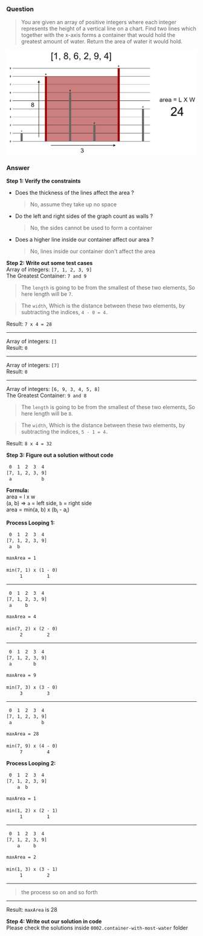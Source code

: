 ### Question

> You are given an array of positive integers where each integer represents the height of a vertical line on a chart. Find two lines which together with the x-axis forms a container that would hold the greatest amount of water. Return the area of water it would hold.

![Container With Most Water](container-with-most-water.jpg)

### Answer

**Step 1: Verify the constraints** <br>
- Does the thickness of the lines affect the area ? <br>
  > No, assume they take up no space
- Do the left and right sides of the graph count as walls ? <br>
  > No, the sides cannot be used to form a container
- Does a higher line inside our container affect our area ? <br>
  > No, lines inside our container don't affect the area

**Step 2: Write out some test cases** <br>
Array of integers: `[7, 1, 2, 3, 9]` <br>
The Greatest Container: `7 and 9`

> The `length` is going to be from the smallest of these two elements, So here length will be `7`.

> The `width`, Which is the distance between these two elements, by subtracting the indices, `4 - 0 = 4.`

Result: `7 x 4 = 28`

---

Array of integers: `[]` <br>
Result: `0`

---

Array of integers: `[7]` <br>
Result: `0`

---

Array of integers: `[6, 9, 3, 4, 5, 8]` <br>
The Greatest Container: `9 and 8`

> The `length` is going to be from the smallest of these two elements, So here length will be `8`.

> The `width`, Which is the distance between these two elements, by subtracting the indices, `5 - 1 = 4.`

Result: `8 x 4 = 32`

**Step 3: Figure out a solution without code** <br>

```
 0  1  2  3  4 
[7, 1, 2, 3, 9]
 a           b
```

**Formula:** <br>
area = l x w <br>
(a, b) => `a` = left side, `b` = right side <br>
area = min(a, b) x (b<sub>i</sub> - a<sub>i</sub>)

**Process Looping 1:** <br>
```
 0  1  2  3  4 
[7, 1, 2, 3, 9]
 a  b
```

```
maxArea = 1

min(7, 1) x (1 - 0)
     1         1
```

---
```
 0  1  2  3  4 
[7, 1, 2, 3, 9]
 a     b
```

```
maxArea = 4

min(7, 2) x (2 - 0)
     2         2
```

---

```
 0  1  2  3  4 
[7, 1, 2, 3, 9]
 a        b
```

```
maxArea = 9

min(7, 3) x (3 - 0)
     3         3
```

---

```
 0  1  2  3  4 
[7, 1, 2, 3, 9]
 a           b
```

```
maxArea = 28

min(7, 9) x (4 - 0)
     7         4
```

**Process Looping 2:** <br>
```
 0  1  2  3  4 
[7, 1, 2, 3, 9]
    a  b
```

```
maxArea = 1

min(1, 2) x (2 - 1)
     1         1
```

---

```
 0  1  2  3  4 
[7, 1, 2, 3, 9]
    a     b
```

```
maxArea = 2

min(1, 3) x (3 - 1)
     1         2
```

___

> the process so on and so forth

---

Result: `maxArea` is 28

**Step 4: Write out our solution in code** <br>
Please check the solutions inside `0002.container-with-most-water` folder
